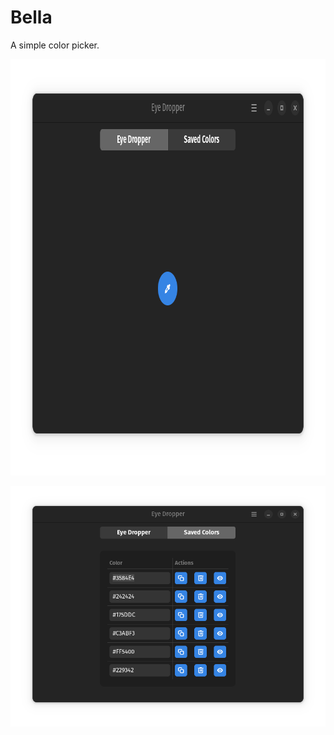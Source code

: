 # Bella

A simple color picker.

<p align="center">
  <img src="./images/color-picker-view-dark.png" alt="Bella color picker dark theme" width="872" height="666"/>
</p>

<p align="center">
  <img src="./images/list-view-dark.png" alt="List view dark theme"/>
</p>
